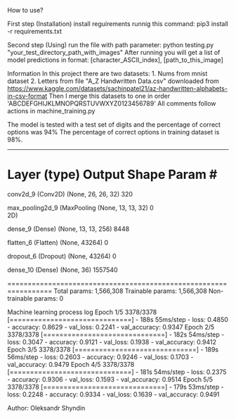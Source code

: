 How to use?

First step (Installation)
install reguirements runnig this command:
    pip3 install -r requirements.txt

Second step (Using)
run the file with path parameter:
    python testing.py "your_test_directory_path_with_images"
After running you will get a list of model predictions in format:
    [character_ASCII_index], [path_to_this_image]


Information
In this project there are two datasets:
    1. Nums from mnist dataset
    2. Letters from file "A_Z Handwritten Data.csv" downloaded from https://www.kaggle.com/datasets/sachinpatel21/az-handwritten-alphabets-in-csv-format
Then I merge this datasets to one in order 'ABCDEFGHIJKLMNOPQRSTUVWXYZ0123456789'
All comments follow actions in machine_training.py

The model is tested with a test set of digits and the percentage of correct options was 94%
The percentage of correct options in training dataset is 98%.
_________________________________________________________________
 Layer (type)                Output Shape              Param #   
=================================================================
 conv2d_9 (Conv2D)           (None, 26, 26, 32)        320       
                                                                 
 max_pooling2d_9 (MaxPooling  (None, 13, 13, 32)       0         
 2D)                                                             
                                                                 
 dense_9 (Dense)             (None, 13, 13, 256)       8448      
                                                                 
 flatten_6 (Flatten)         (None, 43264)             0         
                                                                 
 dropout_6 (Dropout)         (None, 43264)             0         
                                                                 
 dense_10 (Dense)            (None, 36)                1557540   
                                                                 
=================================================================
Total params: 1,566,308
Trainable params: 1,566,308
Non-trainable params: 0

Machine learning process log
Epoch 1/5
3378/3378 [==============================] - 188s 55ms/step - loss: 0.4850 - accuracy: 0.8629 - val_loss: 0.2241 - val_accuracy: 0.9347
Epoch 2/5
3378/3378 [==============================] - 182s 54ms/step - loss: 0.3047 - accuracy: 0.9121 - val_loss: 0.1938 - val_accuracy: 0.9412
Epoch 3/5
3378/3378 [==============================] - 189s 56ms/step - loss: 0.2603 - accuracy: 0.9246 - val_loss: 0.1703 - val_accuracy: 0.9479
Epoch 4/5
3378/3378 [==============================] - 181s 54ms/step - loss: 0.2375 - accuracy: 0.9306 - val_loss: 0.1593 - val_accuracy: 0.9514
Epoch 5/5
3378/3378 [==============================] - 179s 53ms/step - loss: 0.2248 - accuracy: 0.9334 - val_loss: 0.1639 - val_accuracy: 0.9491

Author:
Oleksandr Shyndin